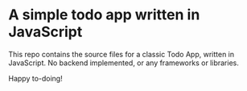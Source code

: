 # A simple todo app written in JavaScript
This repo contains the source files for a classic Todo App, written in JavaScript. No backend implemented, or any frameworks or libraries.

Happy to-doing!
